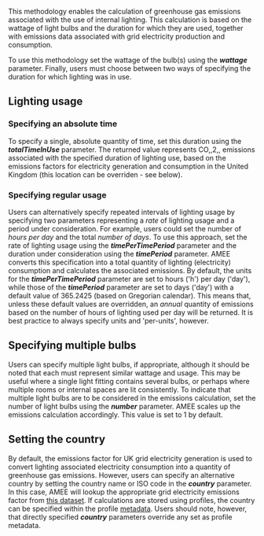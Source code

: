This methodology enables the calculation of greenhouse gas emissions
associated with the use of internal lighting. This calculation is based
on the wattage of light bulbs and the duration for which they are used,
together with emissions data associated with grid electricity production
and consumption.

To use this methodology set the wattage of the bulb(s) using the
***wattage*** parameter. Finally, users must choose between two ways of
specifying the duration for which lighting was in use.

## Lighting usage

### Specifying an absolute time

To specify a single, absolute quantity of time, set this duration using
the ***totalTimeInUse*** parameter. The returned value represents
CO,,2,, emissions associated with the specified duration of lighting
use, based on the emissions factors for electricity generation and
consumption in the United Kingdom (this location can be overriden - see
below).

### Specifying regular usage

Users can alternatively specify repeated intervals of lighting usage by
specifying two parameters representing a *rate* of lighting usage and a
period under consideration. For example, users could set the number of
*hours per day* and the total *number of days*. To use this approach,
set the rate of lighting usage using the ***timePerTimePeriod***
parameter and the duration under consideration using the
***timePeriod*** parameter. AMEE converts this specification into a
total quantity of lighting (electricity) consumption and calculates the
associated emissions. By default, the units for the
***timePerTimePeriod*** parameter are set to hours ('h') per day
('day'), while those of the ***timePeriod*** parameter are set to days
('day') with a default value of 365.2425 (based on Gregorian calendar).
This means that, unless these default values are overridden, an *annual*
quantity of emissions based on the number of hours of lighting used per
day will be returned. It is best practice to always specify units and
'per-units', however.

## Specifying multiple bulbs

Users can specify multiple light bulbs, if appropriate, although it
should be noted that each must represent similar wattage and usage. This
may be useful where a single light fitting contains several bulbs, or
perhaps where multiple rooms or internal spaces are lit consistently. To
indicate that multiple light bulbs are to be considered in the emissions
calculation, set the number of light bulbs using the ***number***
parameter. AMEE scales up the emissions calculation accordingly. This
value is set to 1 by default.

## Setting the country

By default, the emissions factor for UK grid electricity generation is
used to convert lighting associated electricity consumption into a
quantity of greenhouse gas emissions. However, users can specify an
alternative country by setting the country name or ISO code in the
***country*** parameter. In this case, AMEE will lookup the appropriate
grid electricity emissions factor from [this
dataset](Electricity_by_country). If calculations are stored using
profiles, the country can be specified within the profile
[metadata](metadata). Users should note, however, that directly
specified ***country*** parameters override any set as profile metadata.
